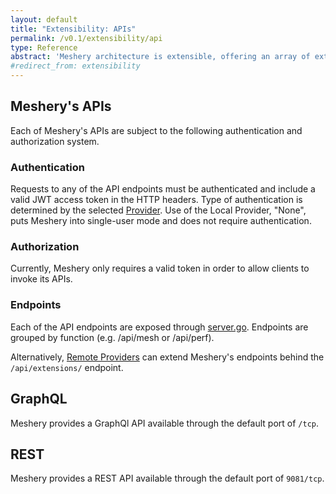 ```yaml
---
layout: default
title: "Extensibility: APIs"
permalink: /v0.1/extensibility/api
type: Reference
abstract: 'Meshery architecture is extensible, offering an array of extension points and REST and GraphQL APIs.'
#redirect_from: extensibility
---
```

## Meshery's APIs

Each of Meshery's APIs are subject to the following authentication and authorization system.

### Authentication

Requests to any of the API endpoints must be authenticated and include a valid JWT access token in the HTTP headers. Type of authentication is determined by the selected [Provider](#providers). Use of the Local Provider, "None", puts Meshery into single-user mode and does not require authentication.

### Authorization

Currently, Meshery only requires a valid token in order to allow clients to invoke its APIs.

### Endpoints

Each of the API endpoints are exposed through [server.go](https://github.com/layer5io/meshery/blob/master/router/server.go). Endpoints are grouped by function (e.g. /api/mesh or /api/perf).

Alternatively, [Remote Providers](./providers) can extend Meshery's endpoints behind the `/api/extensions/` endpoint.

## GraphQL

Meshery provides a GraphQl API available through the default port of `/tcp`.

## REST

Meshery provides a REST API available through the default port of `9081/tcp`.
